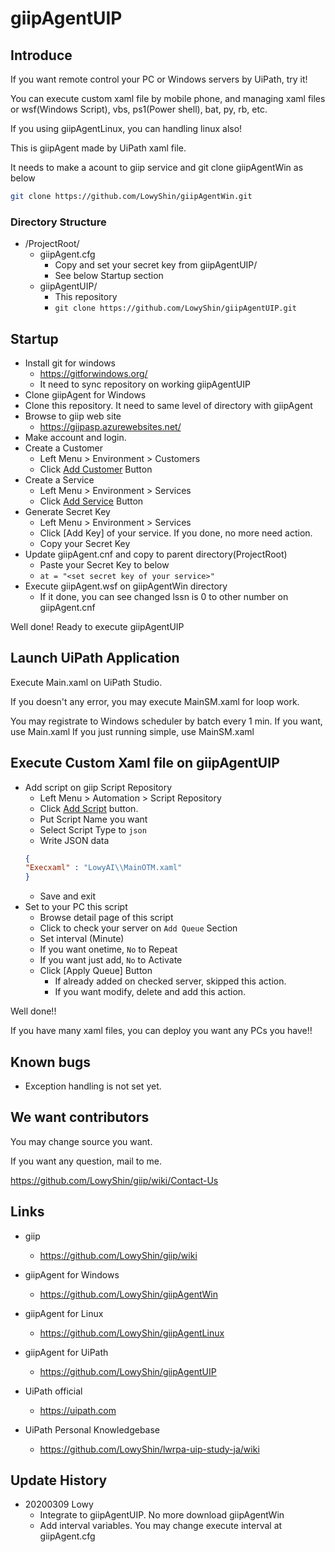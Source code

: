 # giipAgentUIP

## Introduce

If you want remote control your PC or Windows servers by UiPath, try it!

You can execute custom xaml file by mobile phone, and managing xaml files or wsf(Windows Script), vbs, ps1(Power shell), bat, py, rb, etc.

If you using giipAgentLinux, you can handling linux also!

This is giipAgent made by UiPath xaml file.

It needs to make a acount to giip service and git clone giipAgentWin as below


```sh
git clone https://github.com/LowyShin/giipAgentWin.git
```

### Directory Structure

* /ProjectRoot/
  * giipAgent.cfg
    * Copy and set your secret key from giipAgentUIP/
    * See below Startup section
  * giipAgentUIP/
    * This repository
    * `git clone https://github.com/LowyShin/giipAgentUIP.git`

## Startup

* Install git for windows
  * https://gitforwindows.org/
  * It need to sync repository on working giipAgentUIP
* Clone giipAgent for Windows
* Clone this repository. It need to same level of directory with giipAgent
* Browse to giip web site
  * https://giipasp.azurewebsites.net/
* Make account and login.
* Create a Customer
  * Left Menu > Environment > Customers
  * Click [Add Customer](https://giipasp.azurewebsites.net/view/SMAHTML/CustomerAdd.asp) Button 
* Create a Service
  * Left Menu > Environment > Services
  * Click [Add Service](https://giipasp.azurewebsites.net/view/SMAHTML/ServiceAdd.asp) Button 
* Generate Secret Key
  * Left Menu > Environment > Services
  * Click [Add Key] of your service. If you done, no more need action.
  * Copy your Secret Key
* Update giipAgent.cnf and copy to parent directory(ProjectRoot)
  * Paste your Secret Key to below
  * `at = "<set secret key of your service>"`
* Execute giipAgent.wsf on giipAgentWin directory
  * If it done, you can see changed lssn is 0 to other number on giipAgent.cnf

Well done! Ready to execute giipAgentUIP

## Launch UiPath Application

Execute Main.xaml on UiPath Studio.

If you doesn't any error, you may execute MainSM.xaml for loop work.

You may registrate to Windows scheduler by batch every 1 min. If you want, use Main.xaml
If you just running simple, use MainSM.xaml

## Execute Custom Xaml file on giipAgentUIP

* Add script on giip Script Repository
  * Left Menu > Automation > Script Repository
  * Click [Add Script](https://giipaspstg02.azurewebsites.net/view/SMAHTML/ScrPut.asp) button.
  * Put Script Name you want
  * Select Script Type to `json`
  * Write JSON data
  ```json
  {
  "Execxaml" : "LowyAI\\MainOTM.xaml"
  }
  ```
  * Save and exit
* Set to your PC this script
  * Browse detail page of this script
  * Click to check your server on `Add Queue` Section
  * Set interval (Minute)
  * If you want onetime, `No` to Repeat
  * If you want just add, `No` to Activate
  * Click [Apply Queue] Button
    * If already added on checked server, skipped this action.
    * If you want modify, delete and add this action.

Well done!!

If you have many xaml files, you can deploy you want any PCs you have!!

## Known bugs

* Exception handling is not set yet.

## We want contributors

You may change source you want.

If you want any question, mail to me. 

https://github.com/LowyShin/giip/wiki/Contact-Us

## Links

* giip
  * https://github.com/LowyShin/giip/wiki
* giipAgent for Windows
  * https://github.com/LowyShin/giipAgentWin
* giipAgent for Linux
  * https://github.com/LowyShin/giipAgentLinux
* giipAgent for UiPath
  * https://github.com/LowyShin/giipAgentUIP

* UiPath official
  * https://uipath.com

* UiPath Personal Knowledgebase
  * https://github.com/LowyShin/lwrpa-uip-study-ja/wiki

## Update History

* 20200309 Lowy
  * Integrate to giipAgentUIP. No more download giipAgentWin
  * Add interval variables. You may change execute interval at giipAgent.cfg